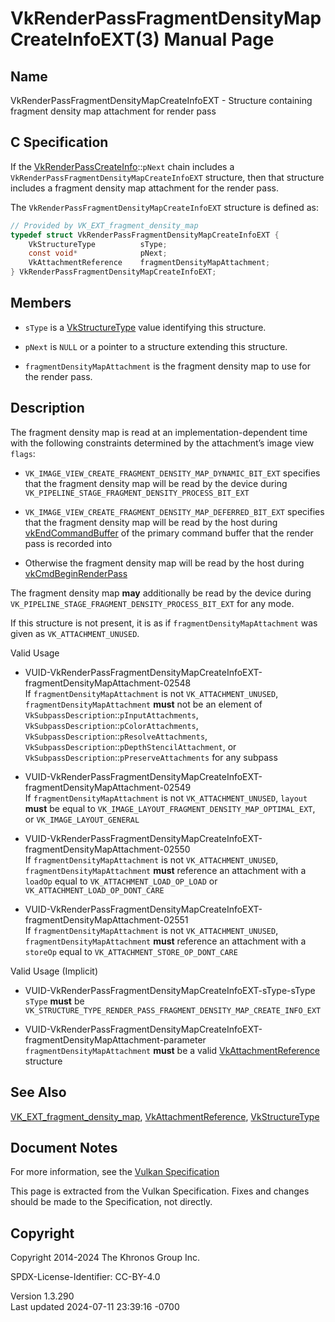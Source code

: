 # VkRenderPassFragmentDensityMapCreateInfoEXT(3) Manual Page

## Name

VkRenderPassFragmentDensityMapCreateInfoEXT - Structure containing
fragment density map attachment for render pass



## <a href="#_c_specification" class="anchor"></a>C Specification

If the [VkRenderPassCreateInfo](https://registry.khronos.org/vulkan/specs/1.3-extensions/man/html/VkRenderPassCreateInfo.html)::`pNext`
chain includes a `VkRenderPassFragmentDensityMapCreateInfoEXT`
structure, then that structure includes a fragment density map
attachment for the render pass.

The `VkRenderPassFragmentDensityMapCreateInfoEXT` structure is defined
as:

``` c
// Provided by VK_EXT_fragment_density_map
typedef struct VkRenderPassFragmentDensityMapCreateInfoEXT {
    VkStructureType          sType;
    const void*              pNext;
    VkAttachmentReference    fragmentDensityMapAttachment;
} VkRenderPassFragmentDensityMapCreateInfoEXT;
```

## <a href="#_members" class="anchor"></a>Members

- `sType` is a [VkStructureType](https://registry.khronos.org/vulkan/specs/1.3-extensions/man/html/VkStructureType.html) value identifying
  this structure.

- `pNext` is `NULL` or a pointer to a structure extending this
  structure.

- `fragmentDensityMapAttachment` is the fragment density map to use for
  the render pass.

## <a href="#_description" class="anchor"></a>Description

The fragment density map is read at an implementation-dependent time
with the following constraints determined by the attachment’s image view
`flags`:

- `VK_IMAGE_VIEW_CREATE_FRAGMENT_DENSITY_MAP_DYNAMIC_BIT_EXT` specifies
  that the fragment density map will be read by the device during
  `VK_PIPELINE_STAGE_FRAGMENT_DENSITY_PROCESS_BIT_EXT`

- `VK_IMAGE_VIEW_CREATE_FRAGMENT_DENSITY_MAP_DEFERRED_BIT_EXT` specifies
  that the fragment density map will be read by the host during
  [vkEndCommandBuffer](https://registry.khronos.org/vulkan/specs/1.3-extensions/man/html/vkEndCommandBuffer.html) of the primary command
  buffer that the render pass is recorded into

- Otherwise the fragment density map will be read by the host during
  [vkCmdBeginRenderPass](https://registry.khronos.org/vulkan/specs/1.3-extensions/man/html/vkCmdBeginRenderPass.html)

The fragment density map **may** additionally be read by the device
during `VK_PIPELINE_STAGE_FRAGMENT_DENSITY_PROCESS_BIT_EXT` for any
mode.

If this structure is not present, it is as if
`fragmentDensityMapAttachment` was given as `VK_ATTACHMENT_UNUSED`.

Valid Usage

- <a
  href="#VUID-VkRenderPassFragmentDensityMapCreateInfoEXT-fragmentDensityMapAttachment-02548"
  id="VUID-VkRenderPassFragmentDensityMapCreateInfoEXT-fragmentDensityMapAttachment-02548"></a>
  VUID-VkRenderPassFragmentDensityMapCreateInfoEXT-fragmentDensityMapAttachment-02548  
  If `fragmentDensityMapAttachment` is not `VK_ATTACHMENT_UNUSED`,
  `fragmentDensityMapAttachment` **must** not be an element of
  `VkSubpassDescription`::`pInputAttachments`,
  `VkSubpassDescription`::`pColorAttachments`,
  `VkSubpassDescription`::`pResolveAttachments`,
  `VkSubpassDescription`::`pDepthStencilAttachment`, or
  `VkSubpassDescription`::`pPreserveAttachments` for any subpass

- <a
  href="#VUID-VkRenderPassFragmentDensityMapCreateInfoEXT-fragmentDensityMapAttachment-02549"
  id="VUID-VkRenderPassFragmentDensityMapCreateInfoEXT-fragmentDensityMapAttachment-02549"></a>
  VUID-VkRenderPassFragmentDensityMapCreateInfoEXT-fragmentDensityMapAttachment-02549  
  If `fragmentDensityMapAttachment` is not `VK_ATTACHMENT_UNUSED`,
  `layout` **must** be equal to
  `VK_IMAGE_LAYOUT_FRAGMENT_DENSITY_MAP_OPTIMAL_EXT`, or
  `VK_IMAGE_LAYOUT_GENERAL`

- <a
  href="#VUID-VkRenderPassFragmentDensityMapCreateInfoEXT-fragmentDensityMapAttachment-02550"
  id="VUID-VkRenderPassFragmentDensityMapCreateInfoEXT-fragmentDensityMapAttachment-02550"></a>
  VUID-VkRenderPassFragmentDensityMapCreateInfoEXT-fragmentDensityMapAttachment-02550  
  If `fragmentDensityMapAttachment` is not `VK_ATTACHMENT_UNUSED`,
  `fragmentDensityMapAttachment` **must** reference an attachment with a
  `loadOp` equal to `VK_ATTACHMENT_LOAD_OP_LOAD` or
  `VK_ATTACHMENT_LOAD_OP_DONT_CARE`

- <a
  href="#VUID-VkRenderPassFragmentDensityMapCreateInfoEXT-fragmentDensityMapAttachment-02551"
  id="VUID-VkRenderPassFragmentDensityMapCreateInfoEXT-fragmentDensityMapAttachment-02551"></a>
  VUID-VkRenderPassFragmentDensityMapCreateInfoEXT-fragmentDensityMapAttachment-02551  
  If `fragmentDensityMapAttachment` is not `VK_ATTACHMENT_UNUSED`,
  `fragmentDensityMapAttachment` **must** reference an attachment with a
  `storeOp` equal to `VK_ATTACHMENT_STORE_OP_DONT_CARE`

Valid Usage (Implicit)

- <a href="#VUID-VkRenderPassFragmentDensityMapCreateInfoEXT-sType-sType"
  id="VUID-VkRenderPassFragmentDensityMapCreateInfoEXT-sType-sType"></a>
  VUID-VkRenderPassFragmentDensityMapCreateInfoEXT-sType-sType  
  `sType` **must** be
  `VK_STRUCTURE_TYPE_RENDER_PASS_FRAGMENT_DENSITY_MAP_CREATE_INFO_EXT`

- <a
  href="#VUID-VkRenderPassFragmentDensityMapCreateInfoEXT-fragmentDensityMapAttachment-parameter"
  id="VUID-VkRenderPassFragmentDensityMapCreateInfoEXT-fragmentDensityMapAttachment-parameter"></a>
  VUID-VkRenderPassFragmentDensityMapCreateInfoEXT-fragmentDensityMapAttachment-parameter  
  `fragmentDensityMapAttachment` **must** be a valid
  [VkAttachmentReference](https://registry.khronos.org/vulkan/specs/1.3-extensions/man/html/VkAttachmentReference.html) structure

## <a href="#_see_also" class="anchor"></a>See Also

[VK_EXT_fragment_density_map](https://registry.khronos.org/vulkan/specs/1.3-extensions/man/html/VK_EXT_fragment_density_map.html),
[VkAttachmentReference](https://registry.khronos.org/vulkan/specs/1.3-extensions/man/html/VkAttachmentReference.html),
[VkStructureType](https://registry.khronos.org/vulkan/specs/1.3-extensions/man/html/VkStructureType.html)

## <a href="#_document_notes" class="anchor"></a>Document Notes

For more information, see the <a
href="https://registry.khronos.org/vulkan/specs/1.3-extensions/html/vkspec.html#VkRenderPassFragmentDensityMapCreateInfoEXT"
target="_blank" rel="noopener">Vulkan Specification</a>

This page is extracted from the Vulkan Specification. Fixes and changes
should be made to the Specification, not directly.

## <a href="#_copyright" class="anchor"></a>Copyright

Copyright 2014-2024 The Khronos Group Inc.

SPDX-License-Identifier: CC-BY-4.0

Version 1.3.290  
Last updated 2024-07-11 23:39:16 -0700
